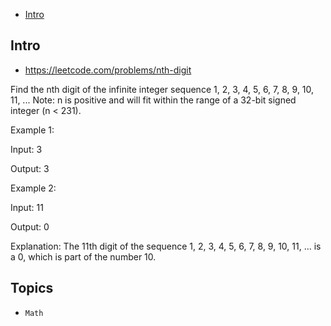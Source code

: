 - [Intro](#intro)

## Intro

- https://leetcode.com/problems/nth-digit

Find the nth digit of the infinite integer sequence 1, 2, 3, 4, 5, 6, 7, 8, 9, 10, 11, ... 
Note:
n is positive and will fit within the range of a 32-bit signed integer (n < 231).

Example 1:

Input:
3

Output:
3

Example 2:

Input:
11

Output:
0

Explanation:
The 11th digit of the sequence 1, 2, 3, 4, 5, 6, 7, 8, 9, 10, 11, ... is a 0, which is part of the number 10.



## Topics

- `Math`



